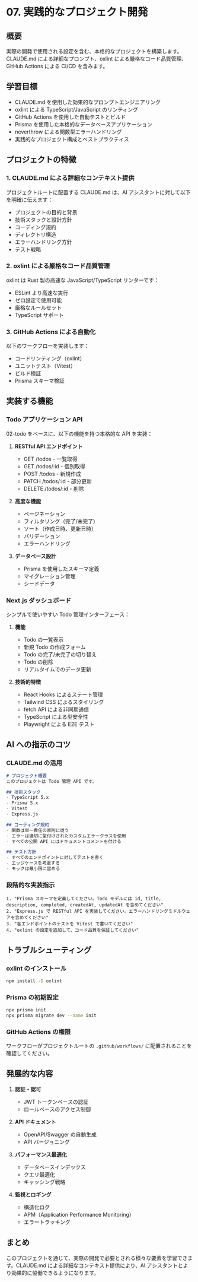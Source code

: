 # 07. 実践的なプロジェクト開発

## 概要

実際の開発で使用される設定を含む、本格的なプロジェクトを構築します。CLAUDE.md による詳細なプロンプト、oxlint による厳格なコード品質管理、GitHub Actions による CI/CD を含みます。

## 学習目標

- CLAUDE.md を使用した効果的なプロンプトエンジニアリング
- oxlint による TypeScript/JavaScript のリンティング
- GitHub Actions を使用した自動テストとビルド
- Prisma を使用した本格的なデータベースアプリケーション
- neverthrow による関数型エラーハンドリング
- 実践的なプロジェクト構成とベストプラクティス

## プロジェクトの特徴

### 1. CLAUDE.md による詳細なコンテキスト提供

プロジェクトルートに配置する CLAUDE.md は、AI アシスタントに対して以下を明確に伝えます：

- プロジェクトの目的と背景
- 技術スタックと設計方針
- コーディング規約
- ディレクトリ構造
- エラーハンドリング方針
- テスト戦略

### 2. oxlint による厳格なコード品質管理

oxlint は Rust 製の高速な JavaScript/TypeScript リンターです：

- ESLint より高速な実行
- ゼロ設定で使用可能
- 厳格なルールセット
- TypeScript サポート

### 3. GitHub Actions による自動化

以下のワークフローを実装します：

- コードリンティング（oxlint）
- ユニットテスト（Vitest）
- ビルド検証
- Prisma スキーマ検証

## 実装する機能

### Todo アプリケーション API

02-todo をベースに、以下の機能を持つ本格的な API を実装：

1. **RESTful API エンドポイント**
   - GET /todos - 一覧取得
   - GET /todos/:id - 個別取得
   - POST /todos - 新規作成
   - PATCH /todos/:id - 部分更新
   - DELETE /todos/:id - 削除

2. **高度な機能**
   - ページネーション
   - フィルタリング（完了/未完了）
   - ソート（作成日時、更新日時）
   - バリデーション
   - エラーハンドリング

3. **データベース設計**
   - Prisma を使用したスキーマ定義
   - マイグレーション管理
   - シードデータ

### Next.js ダッシュボード

シンプルで使いやすい Todo 管理インターフェース：

1. **機能**
   - Todo の一覧表示
   - 新規 Todo の作成フォーム
   - Todo の完了/未完了の切り替え
   - Todo の削除
   - リアルタイムでのデータ更新

2. **技術的特徴**
   - React Hooks によるステート管理
   - Tailwind CSS によるスタイリング
   - fetch API による非同期通信
   - TypeScript による型安全性
   - Playwright による E2E テスト

## AI への指示のコツ

### CLAUDE.md の活用

```markdown
# プロジェクト概要
このプロジェクトは Todo 管理 API です。

## 技術スタック
- TypeScript 5.x
- Prisma 5.x
- Vitest
- Express.js

## コーディング規約
- 関数は単一責任の原則に従う
- エラーは適切に型付けされたカスタムエラークラスを使用
- すべての公開 API にはドキュメントコメントを付ける

## テスト方針
- すべてのエンドポイントに対してテストを書く
- エッジケースを考慮する
- モックは最小限に留める
```

### 段階的な実装指示

```
1. "Prisma スキーマを定義してください。Todo モデルには id, title, description, completed, createdAt, updatedAt を含めてください"
2. "Express.js で RESTful API を実装してください。エラーハンドリングミドルウェアを含めてください"
3. "各エンドポイントのテストを Vitest で書いてください"
4. "oxlint の設定を追加して、コード品質を保証してください"
```

## トラブルシューティング

### oxlint のインストール

```bash
npm install -D oxlint
```

### Prisma の初期設定

```bash
npx prisma init
npx prisma migrate dev --name init
```

### GitHub Actions の権限

ワークフローがプロジェクトルートの `.github/workflows/` に配置されることを確認してください。

## 発展的な内容

1. **認証・認可**
   - JWT トークンベースの認証
   - ロールベースのアクセス制御

2. **API ドキュメント**
   - OpenAPI/Swagger の自動生成
   - API バージョニング

3. **パフォーマンス最適化**
   - データベースインデックス
   - クエリ最適化
   - キャッシング戦略

4. **監視とロギング**
   - 構造化ログ
   - APM（Application Performance Monitoring）
   - エラートラッキング

## まとめ

このプロジェクトを通じて、実際の開発で必要とされる様々な要素を学習できます。CLAUDE.md による詳細なコンテキスト提供により、AI アシスタントとより効果的に協働できるようになります。